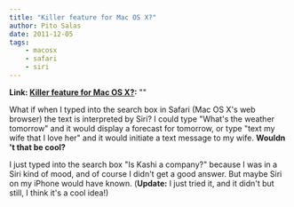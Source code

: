 ```yaml
---
title: "Killer feature for Mac OS X?"
author: Pito Salas
date: 2011-12-05
tags:
    - macosx
    - safari
    - siri
---
```


**Link: [Killer feature for Mac OS X?](None):** ""

What if when I typed into the search box in Safari (Mac OS X's web browser)
the text is interpreted by Siri? I could type "What's the weather tomorrow"
and it would display a forecast for tomorrow, or type "text my wife that I
love her" and it would initiate a text message to my wife. **Wouldn 't that be
cool?**

I just typed into the search box "Is Kashi a company?" because I was in a Siri
kind of mood, and of course I didn't get a good answer. But maybe Siri on my
iPhone would have known. (**Update:** I just tried it, and it didn't but
still, I think it's a cool idea!)


